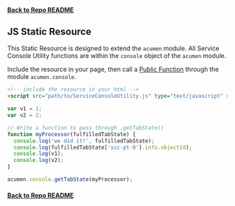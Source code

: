 #### [Back to Repo README](../README.md)

## JS Static Resource
This Static Resource is designed to extend the ```acumen``` module. All Service Console Utility functions are within the ```console``` object of the ```acumen``` module.

Include the resource in your page, then call a [Public Function](../README.md#public-functions) through the module ```acumen.console```.
```html
<!-- include the resource in your html -->
<script src="path/to/ServiceConsoleUtility.js" type="text/javascript" ></script>
```
```javascript
var v1 = 1;
var v2 = 2;

// Write a function to pass through .getTabState()
function myProcessor(fulfilledTabState) {
  console.log('we did it!', fulfilledTabState);
  console.log(fulfilledTabState['scc-pt-0'].info.objectId);
  console.log(v1);
  console.log(v2);
}

acumen.console.getTabState(myProcessor);
```

#### [Back to Repo README](../README.md)
